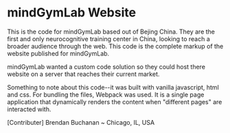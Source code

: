 # mindGymLab Website
This is the code for mindGymLab based out of Bejing China. They are the first and only neurocognitive training center in China, looking to 
reach a broader audience through the web. This code is the complete markup of the website published for mindGymLab.

mindGymLab wanted a custom code solution so they could host there website on a server that reaches their current market.

Something to note about this code--it was built with vanilla javascript, html and css. For bundling the files, Webpack was used. It is a single page application that dynamically renders the content when "different pages" are interacted with.


[Contributer] Brendan Buchanan ~ Chicago, IL, USA
